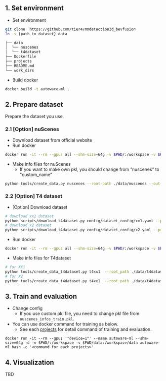 
## 1. Set environment

- Set environment

```sh
git clone  https://github.com/tier4/mmdetection3d_bevfusion
ln -s {path_to_dataset} data
```

```sh
├── data
│  └── nuscenes
│  └── t4dataset
├── Dockerfile
├── projects
├── README.md
└── work_dirs
```

- Build docker

```sh
docker build -t autoware-ml .
```

## 2. Prepare dataset

Prepare the dataset you use.

### 2.1 [Option] nuScenes

- Download dataset from official website
- Run docker

```sh
docker run -it --rm --gpus all --shm-size=64g -v $PWD/:/workspace -v $PWD/data:/workspace/data autoware-ml
```

- Make info files for nuScenes
  - If you want to make own pkl, you should change from "nuscenes" to "custom_name"

```sh
python tools/create_data.py nuscenes --root-path ./data/nuscenes --out-dir ./data/nuscenes --extra-tag nuscenes
```

### 2.2 [Option] T4 dataset

- [Option] Download dataset

```sh
# download xx1 dataset
python scripts/download_t4dataset.py config/dataset_config/xx1.yaml --project-id prd_jt
# download x2 dataset
python scripts/download_t4dataset.py config/dataset_config/x2.yaml --project-id x2_dev
```

- Run docker

```sh
docker run -it --rm --gpus all --shm-size=64g -v $PWD/:/workspace -v $PWD/data:/workspace/data autoware-ml
```

- Make info files for T4dataset

```sh
# for XX1
python tools/create_data_t4dataset.py t4xx1  --root_path ./data/t4dataset --max_sweeps 2 --dataset_config configs/dataset/xx1.yaml
# for X2
python tools/create_data_t4dataset.py t4xx1  --root_path ./data/t4dataset --max_sweeps 2 --dataset_config configs/dataset/x2.yaml
```

## 3. Train and evaluation

- Change config
  - If you use custom pkl file, you need to change pkl file from `nuscenes_infos_train.pkl`.
- You can use docker command for training as below.
  - See each [projects](projects) for detail command of training and evaluation.

```
docker run -it --rm --gpus '"device=1"' --name autoware-ml --shm-size=64g -d -v $PWD/:/workspace -v $PWD/data:/workspace/data autoware-ml bash -c '<command for each projects>'
```

## 4. Visualization

TBD
